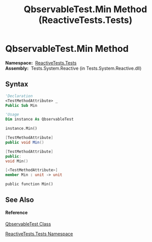 ﻿---
title: QbservableTest.Min Method  (ReactiveTests.Tests)
TOCTitle: Min Method
ms:assetid: M:ReactiveTests.Tests.QbservableTest.Min
ms:mtpsurl: https://msdn.microsoft.com/en-us/library/reactivetests.tests.qbservabletest.min(v=VS.103)
ms:contentKeyID: 36619572
ms.date: 06/28/2011
mtps_version: v=VS.103
f1_keywords:
- ReactiveTests.Tests.QbservableTest.Min
dev_langs:
- CSharp
- JScript
- VB
- FSharp
- c++
---

# QbservableTest.Min Method

**Namespace:**  [ReactiveTests.Tests](hh289046\(v=vs.103\).md)  
**Assembly:**  Tests.System.Reactive (in Tests.System.Reactive.dll)

## Syntax

``` vb
'Declaration
<TestMethodAttribute> _
Public Sub Min
```

``` vb
'Usage
Dim instance As QbservableTest

instance.Min()
```

``` csharp
[TestMethodAttribute]
public void Min()
```

``` c++
[TestMethodAttribute]
public:
void Min()
```

``` fsharp
[<TestMethodAttribute>]
member Min : unit -> unit 
```

``` jscript
public function Min()
```

## See Also

#### Reference

[QbservableTest Class](hh315250\(v=vs.103\).md)

[ReactiveTests.Tests Namespace](hh289046\(v=vs.103\).md)

